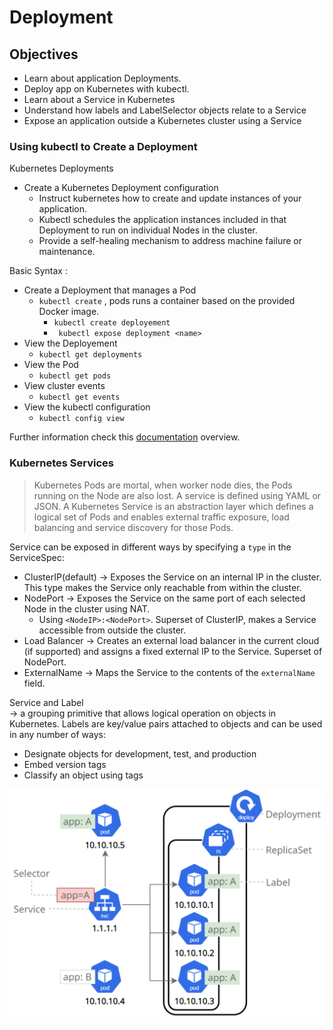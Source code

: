 # Deployment

## Objectives

- Learn about application Deployments.
- Deploy app on Kubernetes with kubectl.
- Learn about a Service in Kubernetes
- Understand how labels and LabelSelector objects relate to a Service
- Expose an application outside a Kubernetes cluster using a Service

### Using kubectl to Create a Deployment

Kubernetes Deployments

- Create a Kubernetes Deployment configuration
  - Instruct kubernetes how to create and update instances of your application.
  - Kubectl schedules the application instances included in that Deployment to run on individual Nodes in the cluster.
  - Provide a self-healing mechanism to address machine failure or maintenance.

Basic Syntax :

- Create a Deployment that manages a Pod
  - `kubectl create` , pods runs a container based on the provided Docker image.
    - `kubectl create deployement`
    - ` kubectl expose deployment <name>`
- View the Deployement
  - `kubectl get deployments`
- View the Pod
  - `kubectl get pods`
- View cluster events
  - `kubectl get events`
- View the kubectl configuration
  - `kubectl config view`

Further information check this [documentation](https://kubernetes.io/docs/reference/kubectl/) overview.

### Kubernetes Services

> Kubernetes Pods are mortal, when worker node dies, the Pods running on the Node are also lost. A service is defined using YAML or JSON. A Kubernetes Service is an abstraction layer which defines a logical set of Pods and enables external traffic exposure, load balancing and service discovery for those Pods.

Service can be exposed in different ways by specifying a `type` in the ServiceSpec:

- ClusterIP(default) -> Exposes the Service on an internal IP in the cluster. This type makes the Service only reachable from within the cluster.
- NodePort -> Exposes the Service on the same port of each selected Node in the cluster using NAT.
  - Using `<NodeIP>:<NodePort>`. Superset of ClusterIP, makes a Service accessible from outside the cluster.
- Load Balancer -> Creates an external load balancer in the current cloud (if supported) and assigns a fixed external IP to the Service. Superset of NodePort.
- ExternalName -> Maps the Service to the contents of the `externalName` field.

Service and Label</br>
-> a grouping primitive that allows logical operation on objects in Kubernetes. Labels are key/value pairs attached to objects and can be used in any number of ways:

- Designate objects for development, test, and production
- Embed version tags
- Classify an object using tags

![label-and-selector](/img/module_04_labels.svg)
